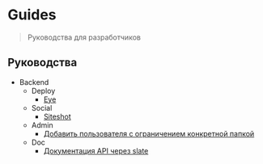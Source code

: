 # Guides
> Руководства для разработчиков

## Руководства

* Backend
  * Deploy
    * [Eye](backend/deploy/eye.md)
  * Social
    * [Siteshot](backend/social/siteshot.md)
  * Admin
    * [Добавить пользователя с ограничением конкретной папкой](backend/admin/sftp_user.md)
  * Doc
    * [Документация API через slate](backend/doc/slate.md)
